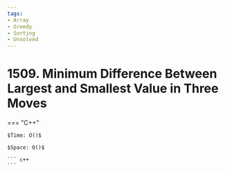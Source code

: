 ```yaml
---
tags:
- Array
- Greedy
- Sorting
- Unsolved
---
```



# 1509. Minimum Difference Between Largest and Smallest Value in Three Moves

=== "C++"

    $Time: O()$

    $Space: O()$

    ``` c++
    ```